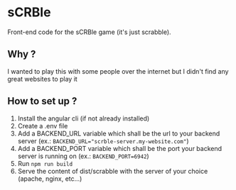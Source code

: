 # sCRBle

Front-end code for the sCRBle game (it's just scrabble).

## Why ?

I wanted to play this with some people over the internet but I didn't find any great websites to play it

## How to set up ?

1. Install the angular cli (if not already installed)
2. Create a .env file
3. Add a BACKEND\_URL variable which shall be the url to your backend server (ex.: `BACKEND_URL="scrble-server.my-website.com"`)
4. Add a BACKEND\_PORT variable which shall be the port your backend server is running on (ex.: `BACKEND_PORT=6942`)
5. Run `npm run build`
6. Serve the content of dist/scrabble with the server of your choice (apache, nginx, etc...)

